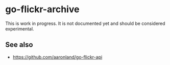 # go-flickr-archive

This is work in progress. It is not documented yet and should be considered experimental.

## See also

* https://github.com/aaronland/go-flickr-api

